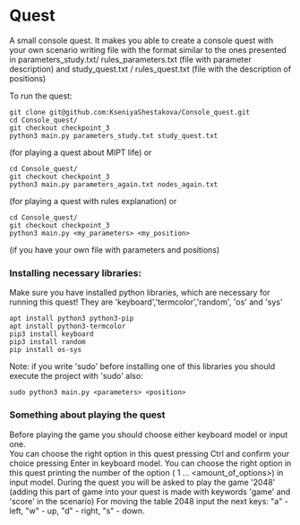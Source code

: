 # Quest
A small console quest. It makes you able to create a console quest with your own scenario writing file with the format similar to the ones presented in parameters_study.txt/ rules_parameters.txt (file with parameter description) and study_quest.txt / rules_quest.txt (file with the description of positions) 


To run the quest:
```
git clone git@github.com:KseniyaShestakova/Console_quest.git
cd Console_quest/
git checkout checkpoint_3
python3 main.py parameters_study.txt study_quest.txt
```
(for playing a quest about MIPT life)
or 
```
cd Console_quest/
git checkout checkpoint_3
python3 main.py parameters_again.txt nodes_again.txt
```
(for playing a quest with rules explanation)
or
```
cd Console_quest/
git checkout checkpoint_3
python3 main.py <my_parameters> <my_position>
```
(if you have your own file with parameters and positions)

### Installing necessary libraries:
Make sure you have installed python libraries, which are necessary for running this quest!
They are 'keyboard','termcolor','random', 'os' and 'sys'
```
apt install python3 python3-pip
apt install python3-termcolor
pip3 install keyboard
pip3 install random
pip install os-sys
```
Note: if you write 'sudo' before installing one of this libraries you should execute the project with 'sudo' also:
```
sudo python3 main.py <parameters> <position>
```
### Something about playing the quest
Before playing the game you should choose either keyboard model or input one.  
You can choose the right option in this quest pressing Ctrl and confirm your choice pressing Enter in keyboard model.
You can choose the right option in this quest printing the number of the option ( 1 ... <amount_of_options>) in input model.
During the quest you will be asked to play the game '2048' (adding this part of game into your quest is made with keywords 'game' and 'score' in the scenario)
For moving the table 2048 input the next keys: "a" - left, "w" - up, "d" - right, "s" - down.
